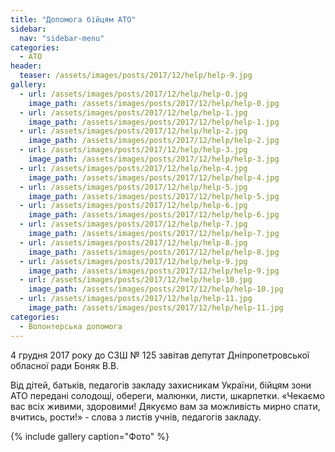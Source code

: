 ```yaml
---
title: "Допомога бійцям АТО"
sidebar:
  nav: "sidebar-menu"
categories:
  - ATO
header:
  teaser: /assets/images/posts/2017/12/help/help-9.jpg
gallery:
  - url: /assets/images/posts/2017/12/help/help-0.jpg
    image_path: /assets/images/posts/2017/12/help/help-0.jpg
  - url: /assets/images/posts/2017/12/help/help-1.jpg
    image_path: /assets/images/posts/2017/12/help/help-1.jpg
  - url: /assets/images/posts/2017/12/help/help-2.jpg
    image_path: /assets/images/posts/2017/12/help/help-2.jpg
  - url: /assets/images/posts/2017/12/help/help-3.jpg
    image_path: /assets/images/posts/2017/12/help/help-3.jpg
  - url: /assets/images/posts/2017/12/help/help-4.jpg
    image_path: /assets/images/posts/2017/12/help/help-4.jpg
  - url: /assets/images/posts/2017/12/help/help-5.jpg
    image_path: /assets/images/posts/2017/12/help/help-5.jpg
  - url: /assets/images/posts/2017/12/help/help-6.jpg
    image_path: /assets/images/posts/2017/12/help/help-6.jpg
  - url: /assets/images/posts/2017/12/help/help-7.jpg
    image_path: /assets/images/posts/2017/12/help/help-7.jpg
  - url: /assets/images/posts/2017/12/help/help-8.jpg
    image_path: /assets/images/posts/2017/12/help/help-8.jpg
  - url: /assets/images/posts/2017/12/help/help-9.jpg
    image_path: /assets/images/posts/2017/12/help/help-9.jpg
  - url: /assets/images/posts/2017/12/help/help-10.jpg
    image_path: /assets/images/posts/2017/12/help/help-10.jpg
  - url: /assets/images/posts/2017/12/help/help-11.jpg
    image_path: /assets/images/posts/2017/12/help/help-11.jpg
categories:
  - Волонтерська допомога
---
```


4 грудня 2017 року до СЗШ № 125 завітав депутат Дніпропетровської обласної ради Боняк В.В.

Від дітей, батьків, педагогів закладу захисникам України, бійцям зони АТО передані солодощі, обереги, малюнки, листи, шкарпетки. «Чекаємо вас всіх живими, здоровими! Дякуємо вам за можливість мирно спати, вчитись, рости!» - слова з листів учнів, педагогів закладу.

{% include gallery caption="Фото" %}

